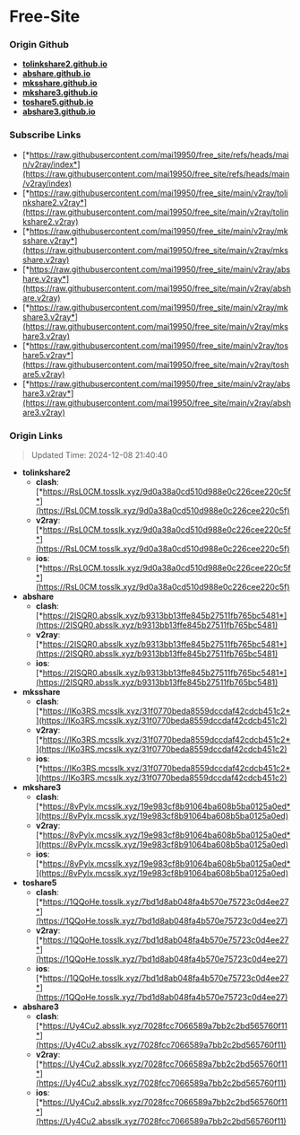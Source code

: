 # Free-Site

### Origin Github

- [**tolinkshare2.github.io**](https://github.com/tolinkshare2/tolinkshare2.github.io)
- [**abshare.github.io**](https://github.com/abshare/abshare.github.io)
- [**mksshare.github.io**](https://github.com/mksshare/mksshare.github.io)
- [**mkshare3.github.io**](https://github.com/mkshare3/mkshare3.github.io)
- [**toshare5.github.io**](https://github.com/toshare5/toshare5.github.io)
- [**abshare3.github.io**](https://github.com/abshare3/abshare3.github.io)

### Subscribe Links

- [*https://raw.githubusercontent.com/mai19950/free_site/refs/heads/main/v2ray/index*](https://raw.githubusercontent.com/mai19950/free_site/refs/heads/main/v2ray/index)
- [*https://raw.githubusercontent.com/mai19950/free_site/main/v2ray/tolinkshare2.v2ray*](https://raw.githubusercontent.com/mai19950/free_site/main/v2ray/tolinkshare2.v2ray)
- [*https://raw.githubusercontent.com/mai19950/free_site/main/v2ray/mksshare.v2ray*](https://raw.githubusercontent.com/mai19950/free_site/main/v2ray/mksshare.v2ray)
- [*https://raw.githubusercontent.com/mai19950/free_site/main/v2ray/abshare.v2ray*](https://raw.githubusercontent.com/mai19950/free_site/main/v2ray/abshare.v2ray)
- [*https://raw.githubusercontent.com/mai19950/free_site/main/v2ray/mkshare3.v2ray*](https://raw.githubusercontent.com/mai19950/free_site/main/v2ray/mkshare3.v2ray)
- [*https://raw.githubusercontent.com/mai19950/free_site/main/v2ray/toshare5.v2ray*](https://raw.githubusercontent.com/mai19950/free_site/main/v2ray/toshare5.v2ray)
- [*https://raw.githubusercontent.com/mai19950/free_site/main/v2ray/abshare3.v2ray*](https://raw.githubusercontent.com/mai19950/free_site/main/v2ray/abshare3.v2ray)

### Origin Links

> Updated Time: 2024-12-08 21:40:40

- **tolinkshare2**
  - **clash**: [*https://RsL0CM.tosslk.xyz/9d0a38a0cd510d988e0c226cee220c5f*](https://RsL0CM.tosslk.xyz/9d0a38a0cd510d988e0c226cee220c5f)
  - **v2ray**: [*https://RsL0CM.tosslk.xyz/9d0a38a0cd510d988e0c226cee220c5f*](https://RsL0CM.tosslk.xyz/9d0a38a0cd510d988e0c226cee220c5f)
  - **ios**: [*https://RsL0CM.tosslk.xyz/9d0a38a0cd510d988e0c226cee220c5f*](https://RsL0CM.tosslk.xyz/9d0a38a0cd510d988e0c226cee220c5f)
- **abshare**
  - **clash**: [*https://2ISQR0.absslk.xyz/b9313bb13ffe845b27511fb765bc5481*](https://2ISQR0.absslk.xyz/b9313bb13ffe845b27511fb765bc5481)
  - **v2ray**: [*https://2ISQR0.absslk.xyz/b9313bb13ffe845b27511fb765bc5481*](https://2ISQR0.absslk.xyz/b9313bb13ffe845b27511fb765bc5481)
  - **ios**: [*https://2ISQR0.absslk.xyz/b9313bb13ffe845b27511fb765bc5481*](https://2ISQR0.absslk.xyz/b9313bb13ffe845b27511fb765bc5481)
- **mksshare**
  - **clash**: [*https://IKo3RS.mcsslk.xyz/31f0770beda8559dccdaf42cdcb451c2*](https://IKo3RS.mcsslk.xyz/31f0770beda8559dccdaf42cdcb451c2)
  - **v2ray**: [*https://IKo3RS.mcsslk.xyz/31f0770beda8559dccdaf42cdcb451c2*](https://IKo3RS.mcsslk.xyz/31f0770beda8559dccdaf42cdcb451c2)
  - **ios**: [*https://IKo3RS.mcsslk.xyz/31f0770beda8559dccdaf42cdcb451c2*](https://IKo3RS.mcsslk.xyz/31f0770beda8559dccdaf42cdcb451c2)
- **mkshare3**
  - **clash**: [*https://8vPylx.mcsslk.xyz/19e983cf8b91064ba608b5ba0125a0ed*](https://8vPylx.mcsslk.xyz/19e983cf8b91064ba608b5ba0125a0ed)
  - **v2ray**: [*https://8vPylx.mcsslk.xyz/19e983cf8b91064ba608b5ba0125a0ed*](https://8vPylx.mcsslk.xyz/19e983cf8b91064ba608b5ba0125a0ed)
  - **ios**: [*https://8vPylx.mcsslk.xyz/19e983cf8b91064ba608b5ba0125a0ed*](https://8vPylx.mcsslk.xyz/19e983cf8b91064ba608b5ba0125a0ed)
- **toshare5**
  - **clash**: [*https://1QQoHe.tosslk.xyz/7bd1d8ab048fa4b570e75723c0d4ee27*](https://1QQoHe.tosslk.xyz/7bd1d8ab048fa4b570e75723c0d4ee27)
  - **v2ray**: [*https://1QQoHe.tosslk.xyz/7bd1d8ab048fa4b570e75723c0d4ee27*](https://1QQoHe.tosslk.xyz/7bd1d8ab048fa4b570e75723c0d4ee27)
  - **ios**: [*https://1QQoHe.tosslk.xyz/7bd1d8ab048fa4b570e75723c0d4ee27*](https://1QQoHe.tosslk.xyz/7bd1d8ab048fa4b570e75723c0d4ee27)
- **abshare3**
  - **clash**: [*https://Uy4Cu2.absslk.xyz/7028fcc7066589a7bb2c2bd565760f11*](https://Uy4Cu2.absslk.xyz/7028fcc7066589a7bb2c2bd565760f11)
  - **v2ray**: [*https://Uy4Cu2.absslk.xyz/7028fcc7066589a7bb2c2bd565760f11*](https://Uy4Cu2.absslk.xyz/7028fcc7066589a7bb2c2bd565760f11)
  - **ios**: [*https://Uy4Cu2.absslk.xyz/7028fcc7066589a7bb2c2bd565760f11*](https://Uy4Cu2.absslk.xyz/7028fcc7066589a7bb2c2bd565760f11)

